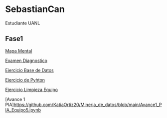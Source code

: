 # SebastianCan
Estudiante UANL

## Fase1
[Mapa Mental](https://github.com/SebastianCanizales/SebastianCan/blob/main/MapaMental_1_1842108.pdf)

[Examen Diagnostico](https://github.com/SebastianCanizales/SebastianCan/blob/main/Examen%20diagnostico.pdf)

[Ejercicio Base de Datos](https://github.com/KatiaOrtiz20/Mineria_de_datos/blob/main/Equipo5-%20Ejercicio%20Base%20de%20Datos.pdf)

[Ejercicio de Pyhton](https://github.com/SebastianCanizales/SebastianCan/blob/main/Ej_Python_1842108.ipynb)

[Ejercicio Limpieza Equipo](https://github.com/KatiaOrtiz20/Mineria_de_datos/blob/main/Ej_Limpieza_Equipo5.ipynb)

[Avance 1 PIA]https://github.com/KatiaOrtiz20/Mineria_de_datos/blob/main/Avance1_PIA_Equipo5.ipynb
